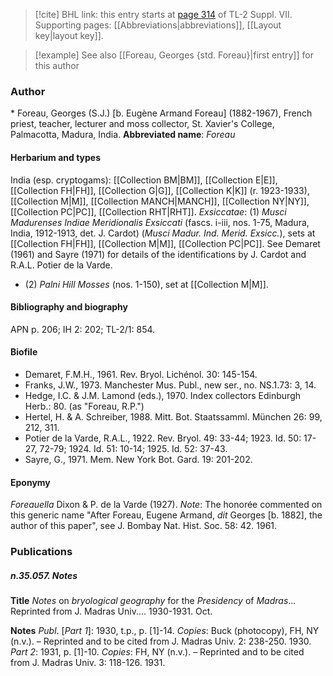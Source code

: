 > [!cite] BHL link: this entry starts at [page 314](https://www.biodiversitylibrary.org/page/33259818) of TL-2 Suppl. VII.
> Supporting pages: [[Abbreviations|abbreviations]], [[Layout key|layout key]].

> [!example] See also [[Foreau, Georges {std. Foreau}|first entry]] for this author

### Author

\* Foreau, Georges (S.J.) \[b. Eugène Armand Foreau\] (1882-1967), French priest, teacher, lecturer and moss collector, St. Xavier's College, Palmacotta, Madura, India. 
**Abbreviated name**: *Foreau*

#### Herbarium and types

India (esp. cryptogams): [[Collection BM|BM]], [[Collection E|E]], [[Collection FH|FH]], [[Collection G|G]], [[Collection K|K]] (r. 1923-1933), [[Collection M|M]], [[Collection MANCH|MANCH]], [[Collection NY|NY]], [[Collection PC|PC]], [[Collection RHT|RHT]].
*Exsiccatae*: (1) *Musci Madurenses Indiae Meridionalis Exsiccati* (fascs. i-iii, nos. 1-75, Madura, India, 1912-1913, det. J. Cardot) (*Musci Madur. Ind. Merid. Exsicc.*), sets at [[Collection FH|FH]], [[Collection M|M]], [[Collection PC|PC]]. See Demaret (1961) and Sayre (1971) for details of the identifications by J. Cardot and R.A.L. Potier de la Varde.
- (2) *Palni Hill Mosses* (nos. 1-150), set at [[Collection M|M]].

#### Bibliography and biography

APN p. 206; IH 2: 202; TL-2/1: 854.

#### Biofile

- Demaret, F.M.H., 1961. Rev. Bryol. Lichénol. 30: 145-154.
- Franks, J.W., 1973. Manchester Mus. Publ., new ser., no. NS.1.73: 3, 14.
- Hedge, I.C. & J.M. Lamond (eds.), 1970. Index collectors Edinburgh Herb.: 80. (as "Foreau, R.P.")
- Hertel, H. & A. Schreiber, 1988. Mitt. Bot. Staatssamml. München 26: 99, 212, 311.
- Potier de la Varde, R.A.L., 1922. Rev. Bryol. 49: 33-44; 1923. Id. 50: 17-27, 72-79; 1924. Id. 51: 10-14; 1925. Id. 52: 37-43.
- Sayre, G., 1971. Mem. New York Bot. Gard. 19: 201-202.

#### Eponymy

*Foreauella* Dixon & P. de la Varde (1927). *Note*: The honorée commented on this generic name "After Foreau, Eugene Armand, *dit* Georges \[b. 1882\], the author of this paper", see J. Bombay Nat. Hist. Soc. 58: 42. 1961.

### Publications

##### n.35.057. Notes

**Title**
*Notes* on *bryological geography* for the *Presidency* of *Madras*... Reprinted from J. Madras Univ.... 1930-1931. Oct.

**Notes**
*Publ*. \[*Part 1*\]: 1930, t.p., p. \[1\]-14. *Copies*: Buck (photocopy), FH, NY (n.v.). – Reprinted and to be cited from J. Madras Univ. 2: 238-250. 1930.
*Part 2*: 1931, p. \[1\]-10. *Copies*: FH, NY (n.v.). – Reprinted and to be cited from J. Madras Univ. 3: 118-126. 1931.

